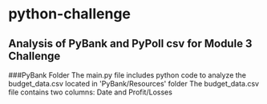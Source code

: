 # python-challenge
## Analysis of PyBank and PyPoll csv for Module 3 Challenge

###PyBank Folder
The main.py file includes python code to analyze the budget_data.csv located in 'PyBank/Resources' folder
The budget_data.csv file contains two columns: Date and Profit/Losses

